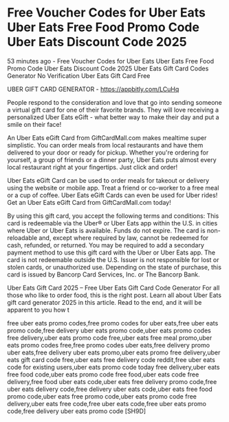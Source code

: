 # Free Voucher Codes for Uber Eats Uber Eats Free Food Promo Code Uber Eats Discount Code 2025

53 minutes ago - Free Voucher Codes for Uber Eats Uber Eats Free Food Promo Code Uber Eats Discount Code 2025 Uber Eats Gift Card Codes Generator No Verification Uber Eats Gift Card Free


UBER GIFT CARD GENERATOR - https://appbitly.com/LCuHq

People respond to the consideration and love that go into sending someone a virtual gift card for one of their favorite brands. They will love receiving a personalized Uber Eats eGift - what better way to make their day and put a smile on their face!

An Uber Eats eGift Card from GiftCardMall.com makes mealtime super simplistic. You can order meals from local restaurants and have them delivered to your door or ready for pickup. Whether you're ordering for yourself, a group of friends or a dinner party, Uber Eats puts almost every local restaurant right at your fingertips. Just click and order!

Uber Eats eGift Card can be used to order meals for takeout or delivery using the website or mobile app. Treat a friend or co-worker to a free meal or a cup of coffee. Uber Eats eGift Cards can even be used for Uber rides! Get an Uber Eats eGift Card from GiftCardMall.com today!

By using this gift card, you accept the following terms and conditions: This card is redeemable via the Uber®️ or Uber Eats app within the U.S. in cities where Uber or Uber Eats is available. Funds do not expire. The card is non-reloadable and, except where required by law, cannot be redeemed for cash, refunded, or returned. You may be required to add a secondary payment method to use this gift card with the Uber or Uber Eats app. The card is not redeemable outside the U.S. Issuer is not responsible for lost or stolen cards, or unauthorized use. Depending on the state of purchase, this card is issued by Bancorp Card Services, Inc. or The Bancorp Bank.

Uber Eats Gift Card 2025 – Free Uber Eats Gift Card Code Generator For all those who like to order food, this is the right post. Learn all about Uber Eats gift card generator 2025 in this article. Read to the end, and it will be apparent to you how t

free uber eats promo codes,free promo codes for uber eats,free uber eats promo code,free delivery uber eats promo code,uber eats promo codes free delivery,uber eats promo code free,uber eats free meal promo,uber eats promo codes free,free promo codes uber eats,free delivery promo uber eats,free delivery uber eats promo,uber eats promo free delivery,uber eats gift card code free,uber eats free delivery code reddit,free uber eats code for existing users,uber eats promo code today free delivery,uber eats free food code,uber eats promo code free food,uber eats code free delivery,free food uber eats code,uber eats free delivery promo code,free uber eats delivery code,free delivery uber eats code,uber eats free food promo code,uber eats free promo code,uber eats promo code free delivery,uber eats free code,free uber eats code,free uber eats promo code,free delivery uber eats promo code [SH9D]

